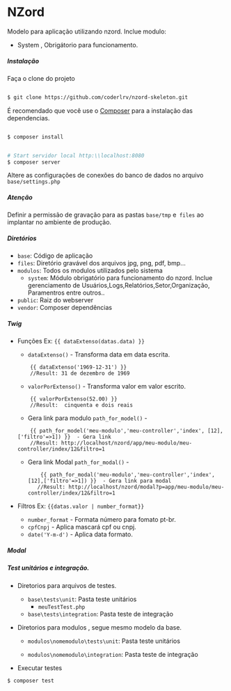 # NZord

Modelo para aplicação utilizando nzord. 
Inclue modulo: 
   - System , Obrigátorio para funcionamento.

##### Instalação 

Faça o clone do projeto

```bash

$ git clone https://github.com/coderlrv/nzord-skeleton.git

```

É recomendado que você use o [Composer](https://getcomposer.org/) para a instalação das dependencias.

```bash

$ composer install


# Start servidor local http:\\localhost:8080
$ composer server

```


Altere as configurações de conexões do banco de dados no arquivo `base/settings.php`

#####  Atenção

Definir a permissão de gravação para as pastas `base/tmp` e` files` ao implantar no ambiente de produção.


##### Diretórios
* `base`: Código de aplicação
* `files`: Diretório gravável dos arquivos jpg, png, pdf, bmp...
* `modulos`: Todos os modulos utilizados pelo sistema
    - `system`: Módulo obrigatório para funcionamento do nzord. Inclue gerenciamento de Usuários,Logs,Relatórios,Setor,Organização, Paramentros entre outros..
* `public`: Raiz do webserver
* `vendor`: Composer dependências


##### Twig
- Funções  Ex: `{{ dataExtenso(datas.data) }}`
    * `dataExtenso()` - Transforma data em data escrita.
    ```twig
        {{ dataExtenso('1969-12-31') }}
        //Result: 31 de dezembro de 1969
    ```
    * `valorPorExtenso()` - Transforma valor em valor escrito.
    ```twig
        {{ valorPorExtenso(52.00) }}
        //Result:  cinquenta e dois reais 
    ```
    * Gera link para modulo  `path_for_model()` -
    ```twig
        {{ path_for_model('meu-modulo','meu-controller','index', [12],['filtro'=>1]) }}  - Gera link
        //Result: http://localhost/nzord/app/meu-modulo/meu-controller/index/12&filtro=1
    ```
    *  Gera link Modal `path_for_modal()` - 
        ```twig
            {{ path_for_modal('meu-modulo','meu-controller','index', [12],['filtro'=>1]) }}  - Gera link para modal
           //Result: http://localhost/nzord/modal?p=app/meu-modulo/meu-controller/index/12&filtro=1
        ```

- Filtros Ex: `{{datas.valor | number_format}}`
    * `number_format` - Formata número para fomato pt-br.
    * `cpfCnpj` - Aplica mascará cpf ou cnpj.
    * `date('Y-m-d')` - Aplica data formato.


##### Modal
    


##### Test unitários e integração.
*  Diretorios para arquivos de testes.
    -   `base\tests\unit`: Pasta teste unitários
        - `meuTestTest.php`
    -   `base\tests\integration`: Pasta teste de integração

* Diretorios para modulos , segue mesmo modelo da base.
    - `modulos\nomemodulo\tests\unit`: Pasta teste unitários
       
    - `modulos\nomemodulo\integration`: Pasta teste de integração

* Executar testes
```bash
$ composer test
```